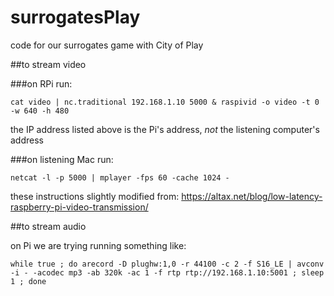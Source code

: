 # surrogatesPlay
code for our surrogates game with City of Play

##to stream video

###on RPi run:

```cat video | nc.traditional 192.168.1.10 5000 & raspivid -o video -t 0 -w 640 -h 480```

the IP address listed above is the Pi's address, *not* the listening computer's address


###on listening Mac run:

```netcat -l -p 5000 | mplayer -fps 60 -cache 1024 -```


these instructions slightly modified from:
https://altax.net/blog/low-latency-raspberry-pi-video-transmission/





##to stream audio

on Pi we are trying running something like:

```while true ; do arecord -D plughw:1,0 -r 44100 -c 2 -f S16_LE | avconv -i - -acodec mp3 -ab 320k -ac 1 -f rtp rtp://192.168.1.10:5001 ; sleep 1 ; done```
